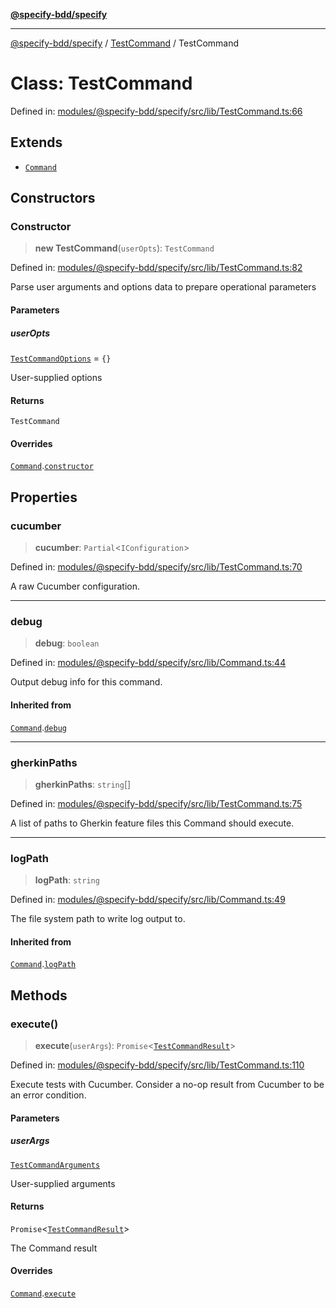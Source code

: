 [**@specify-bdd/specify**](../../README.md)

***

[@specify-bdd/specify](../../modules.md) / [TestCommand](../README.md) / TestCommand

# Class: TestCommand

Defined in: [modules/@specify-bdd/specify/src/lib/TestCommand.ts:66](https://github.com/specify-bdd/specify-core/blob/088ccad253a8897bc366dec613dbf080821f32a3/modules/@specify-bdd/specify/src/lib/TestCommand.ts#L66)

## Extends

- [`Command`](../../Command/classes/Command.md)

## Constructors

### Constructor

> **new TestCommand**(`userOpts`): `TestCommand`

Defined in: [modules/@specify-bdd/specify/src/lib/TestCommand.ts:82](https://github.com/specify-bdd/specify-core/blob/088ccad253a8897bc366dec613dbf080821f32a3/modules/@specify-bdd/specify/src/lib/TestCommand.ts#L82)

Parse user arguments and options data to prepare operational parameters

#### Parameters

##### userOpts

[`TestCommandOptions`](../interfaces/TestCommandOptions.md) = `{}`

User-supplied options

#### Returns

`TestCommand`

#### Overrides

[`Command`](../../Command/classes/Command.md).[`constructor`](../../Command/classes/Command.md#constructor)

## Properties

### cucumber

> **cucumber**: `Partial`\<`IConfiguration`\>

Defined in: [modules/@specify-bdd/specify/src/lib/TestCommand.ts:70](https://github.com/specify-bdd/specify-core/blob/088ccad253a8897bc366dec613dbf080821f32a3/modules/@specify-bdd/specify/src/lib/TestCommand.ts#L70)

A raw Cucumber configuration.

***

### debug

> **debug**: `boolean`

Defined in: [modules/@specify-bdd/specify/src/lib/Command.ts:44](https://github.com/specify-bdd/specify-core/blob/088ccad253a8897bc366dec613dbf080821f32a3/modules/@specify-bdd/specify/src/lib/Command.ts#L44)

Output debug info for this command.

#### Inherited from

[`Command`](../../Command/classes/Command.md).[`debug`](../../Command/classes/Command.md#debug)

***

### gherkinPaths

> **gherkinPaths**: `string`[]

Defined in: [modules/@specify-bdd/specify/src/lib/TestCommand.ts:75](https://github.com/specify-bdd/specify-core/blob/088ccad253a8897bc366dec613dbf080821f32a3/modules/@specify-bdd/specify/src/lib/TestCommand.ts#L75)

A list of paths to Gherkin feature files this Command should execute.

***

### logPath

> **logPath**: `string`

Defined in: [modules/@specify-bdd/specify/src/lib/Command.ts:49](https://github.com/specify-bdd/specify-core/blob/088ccad253a8897bc366dec613dbf080821f32a3/modules/@specify-bdd/specify/src/lib/Command.ts#L49)

The file system path to write log output to.

#### Inherited from

[`Command`](../../Command/classes/Command.md).[`logPath`](../../Command/classes/Command.md#logpath)

## Methods

### execute()

> **execute**(`userArgs`): `Promise`\<[`TestCommandResult`](../interfaces/TestCommandResult.md)\>

Defined in: [modules/@specify-bdd/specify/src/lib/TestCommand.ts:110](https://github.com/specify-bdd/specify-core/blob/088ccad253a8897bc366dec613dbf080821f32a3/modules/@specify-bdd/specify/src/lib/TestCommand.ts#L110)

Execute tests with Cucumber.  Consider a no-op result from Cucumber to
be an error condition.

#### Parameters

##### userArgs

[`TestCommandArguments`](../interfaces/TestCommandArguments.md)

User-supplied arguments

#### Returns

`Promise`\<[`TestCommandResult`](../interfaces/TestCommandResult.md)\>

The Command result

#### Overrides

[`Command`](../../Command/classes/Command.md).[`execute`](../../Command/classes/Command.md#execute)

